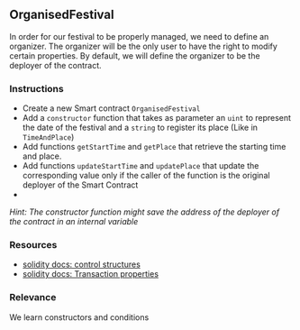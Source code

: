 ## OrganisedFestival

In order for our festival to be properly managed, we need to define an organizer. The organizer will be the only user to have the right to modify certain properties. By default, we will define the organizer to be the deployer of the contract.

### Instructions

- Create a new Smart contract `OrganisedFestival`
- Add a `constructor` function that takes as parameter an `uint` to represent the date of the festival and a `string` to register its place (Like in `TimeAndPlace`)
- Add functions `getStartTime` and `getPlace` that retrieve the starting time and place.
- Add functions `updateStartTime` and `updatePlace` that update the corresponding value only if the caller of the function is the original deployer of the Smart Contract
- 
*Hint: The constructor function might save the address of the deployer of the contract in an internal variable*


### Resources
- [solidity docs: control structures](https://docs.soliditylang.org/en/v0.8.4/control-structures.html)
- [solidity docs: Transaction properties](https://docs.soliditylang.org/en/v0.8.4/units-and-global-variables.html)
### Relevance

We learn constructors and conditions